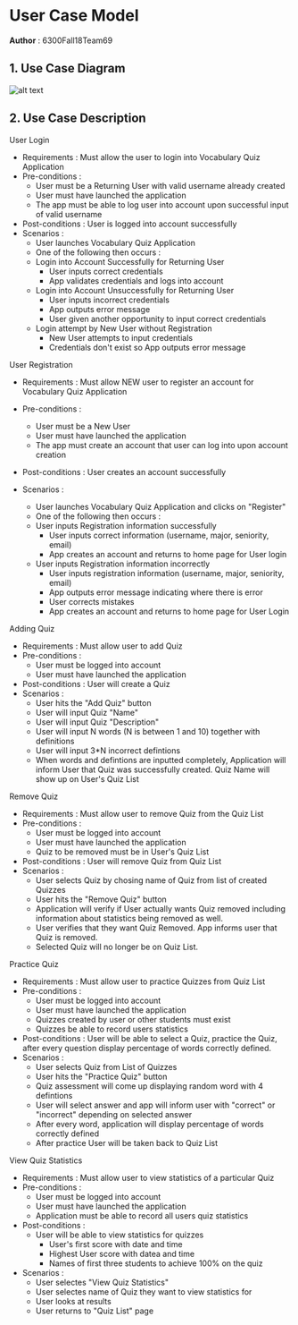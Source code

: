 # User Case Model
**Author** : 6300Fall18Team69

## 1. Use Case Diagram

![alt text](https://github.gatech.edu/gt-omscs-se-2018fall/6300Fall18Team69/blob/master/GroupProject/Docs/pics/SDP%20Team%2069%20Use%20Case%20Diagram.png)

## 2. Use Case Description

User Login
- Requirements : Must allow the user to login into Vocabulary Quiz Application
- Pre-conditions :
  * User must be a Returning User with valid username already created
  * User must have launched the application
  * The app must be able to log user into account upon successful input of valid username
- Post-conditions : User is logged into account successfully
- Scenarios : 
  * User launches Vocabulary Quiz Application
  * One of the following then occurs :
  + Login into Account Successfully for Returning User
    * User inputs correct credentials
    * App validates credentials and logs into account
  + Login into Account Unsuccessfully for Returning User
    * User inputs incorrect credentials
    * App outputs error message
    * User given another opportunity to input correct credentials
  + Login attempt by New User without Registration
    * New User attempts to input credentials
    * Credentials don't exist so App outputs error message

User Registration
- Requirements : Must allow NEW user to register an account for Vocabulary Quiz Application
- Pre-conditions :
  * User must be a New User
  * User must have launched the application
  * The app must create an account that user can log into upon account creation
      
- Post-conditions : User creates an account successfully
- Scenarios :

  * User launches Vocabulary Quiz Application and clicks on "Register"
  * One of the following then occurs :
  + User inputs Registration information successfully
    * User inputs correct information (username, major, seniority, email)
    * App creates an account and returns to home page for User login
  + User inputs Registration information incorrectly
    * User inputs registration information (username, major, seniority, email)
    * App outputs error message indicating where there is error
    * User corrects mistakes
    * App creates an account and returns to home page for User Login

Adding Quiz
- Requirements : Must allow user to add Quiz
- Pre-conditions :
  * User must be logged into account
  * User must have launched the application
- Post-conditions : User will create a Quiz
- Scenarios :
  * User hits the "Add Quiz" button
  * User will input Quiz "Name"
  * User will input Quiz "Description"
  * User will input N words (N is between 1 and 10) together with definitions
  * User will input 3*N incorrect defintions
  * When words and defintions are inputted completely, Application will inform User that Quiz was successfully created. Quiz Name will show up on User's Quiz List
      
Remove Quiz
- Requirements : Must allow user to remove Quiz from the Quiz List
- Pre-conditions :
  * User must be logged into account
  * User must have launched the application
  * Quiz to be removed must be in User's Quiz List
- Post-conditions : User will remove Quiz from Quiz List
- Scenarios :
  * User selects Quiz by chosing name of Quiz from list of created Quizzes
  * User hits the "Remove Quiz" button
  * Application will verify if User actually wants Quiz removed including information about statistics being removed as well.
  * User verifies that they want Quiz Removed. App informs user that Quiz is removed.
  * Selected Quiz will no longer be on Quiz List.
      
Practice Quiz
- Requirements : Must allow user to practice Quizzes from Quiz List
- Pre-conditions :
  * User must be logged into account
  * User must have launched the application
  * Quizzes created by user or other students must exist
  * Quizzes be able to record users statistics
- Post-conditions : User will be able to select a Quiz, practice the Quiz, after every question display percentage of words correctly defined.
- Scenarios :
  * User selects Quiz from List of Quizzes
  * User hits the "Practice Quiz" button
  * Quiz assessment will come up displaying random word with 4 defintions
  * User will select answer and app will inform user with "correct" or "incorrect" depending on selected answer
  * After every word, application will display percentage of words correctly defined
  * After practice User will be taken back to Quiz List
       
View Quiz Statistics
- Requirements : Must allow user to view statistics of a particular Quiz
- Pre-conditions : 
  * User must be logged into account
  * User must have launched the application
  * Application must be able to record all users quiz statistics
- Post-conditions : 
  * User will be able to view statistics for quizzes
    * User's first score with date and time 
    * Highest User score with datea and time
    * Names of first three students to achieve 100% on the quiz
- Scenarios :
  * User selectes "View Quiz Statistics"
  * User selectes name of Quiz they want to view statistics for
  * User looks at results
  * User returns to "Quiz List" page 
      

